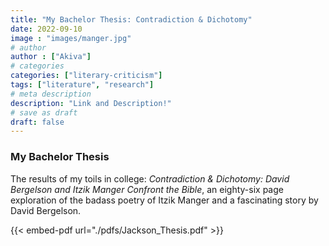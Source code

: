 ```yaml
---
title: "My Bachelor Thesis: Contradiction & Dichotomy"
date: 2022-09-10
image : "images/manger.jpg"
# author
author : ["Akiva"]
# categories
categories: ["literary-criticism"]
tags: ["literature", "research"]
# meta description
description: "Link and Description!"
# save as draft
draft: false
---
```

### My Bachelor Thesis 
The results of my toils in college: _Contradiction & Dichotomy: David Bergelson and Itzik Manger Confront the Bible_, an eighty-six page exploration of the badass poetry of Itzik Manger and a fascinating story by David Bergelson.

<!-- {{< embed-pdf url="/Users/akiva/Documents/GitHub/akivajackson.github.io/static/Jackson_Thesis-2.pdf" >}} -->
<!-- {{< adobe-pdf url="./Jackson_Thesis.pdf" >}} -->
 {{< embed-pdf url="./pdfs/Jackson_Thesis.pdf" >}}   <!-- path starts in static -->